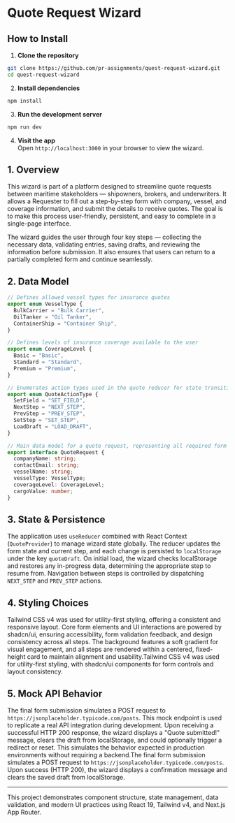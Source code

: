 # Quote Request Wizard

## How to Install

1. **Clone the repository**

```bash
git clone https://github.com/pr-assignments/quest-request-wizard.git
cd quest-request-wizard
```

2. **Install dependencies**

```bash
npm install
```

3. **Run the development server**

```bash
npm run dev
```

4. **Visit the app**  
   Open `http://localhost:3000` in your browser to view the wizard.

## 1. Overview

This wizard is part of a platform designed to streamline quote requests between maritime stakeholders — shipowners, brokers, and underwriters. It allows a Requester to fill out a step-by-step form with company, vessel, and coverage information, and submit the details to receive quotes. The goal is to make this process user-friendly, persistent, and easy to complete in a single-page interface.

The wizard guides the user through four key steps — collecting the necessary data, validating entries, saving drafts, and reviewing the information before submission. It also ensures that users can return to a partially completed form and continue seamlessly.

## 2. Data Model

```ts
// Defines allowed vessel types for insurance quotes
export enum VesselType {
  BulkCarrier = "Bulk Carrier",
  OilTanker = "Oil Tanker",
  ContainerShip = "Container Ship",
}

// Defines levels of insurance coverage available to the user
export enum CoverageLevel {
  Basic = "Basic",
  Standard = "Standard",
  Premium = "Premium",
}

// Enumerates action types used in the quote reducer for state transitions
export enum QuoteActionType {
  SetField = "SET_FIELD",
  NextStep = "NEXT_STEP",
  PrevStep = "PREV_STEP",
  SetStep = "SET_STEP",
  LoadDraft = "LOAD_DRAFT",
}

// Main data model for a quote request, representing all required form fields
export interface QuoteRequest {
  companyName: string;
  contactEmail: string;
  vesselName: string;
  vesselType: VesselType;
  coverageLevel: CoverageLevel;
  cargoValue: number;
}
```

## 3. State & Persistence

The application uses `useReducer` combined with React Context (`QuoteProvider`) to manage wizard state globally. The reducer updates the form state and current step, and each change is persisted to `localStorage` under the key `quoteDraft`. On initial load, the wizard checks localStorage and restores any in-progress data, determining the appropriate step to resume from. Navigation between steps is controlled by dispatching `NEXT_STEP` and `PREV_STEP` actions.

## 4. Styling Choices

Tailwind CSS v4 was used for utility-first styling, offering a consistent and responsive layout. Core form elements and UI interactions are powered by shadcn/ui, ensuring accessibility, form validation feedback, and design consistency across all steps. The background features a soft gradient for visual engagement, and all steps are rendered within a centered, fixed-height card to maintain alignment and usability.Tailwind CSS v4 was used for utility-first styling, with shadcn/ui components for form controls and layout consistency.

## 5. Mock API Behavior

The final form submission simulates a POST request to `https://jsonplaceholder.typicode.com/posts`. This mock endpoint is used to replicate a real API integration during development. Upon receiving a successful HTTP 200 response, the wizard displays a "Quote submitted!" message, clears the draft from localStorage, and could optionally trigger a redirect or reset. This simulates the behavior expected in production environments without requiring a backend.The final form submission simulates a POST request to `https://jsonplaceholder.typicode.com/posts`. Upon success (HTTP 200), the wizard displays a confirmation message and clears the saved draft from localStorage.

---

This project demonstrates component structure, state management, data validation, and modern UI practices using React 19, Tailwind v4, and Next.js App Router.
